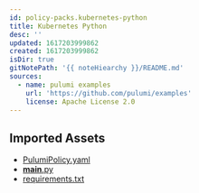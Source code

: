 ```yaml
---
id: policy-packs.kubernetes-python
title: Kubernetes Python
desc: ''
updated: 1617203999862
created: 1617203999862
isDir: true
gitNotePath: '{{ noteHiearchy }}/README.md'
sources:
  - name: pulumi examples
    url: 'https://github.com/pulumi/examples'
    license: Apache License 2.0
---
```

## Imported Assets

- [PulumiPolicy.yaml](/assets/pulumipolicy.yaml)
- [**main**.py](/assets/__main__.py)
- [requirements.txt](/assets/requirements.txt)

